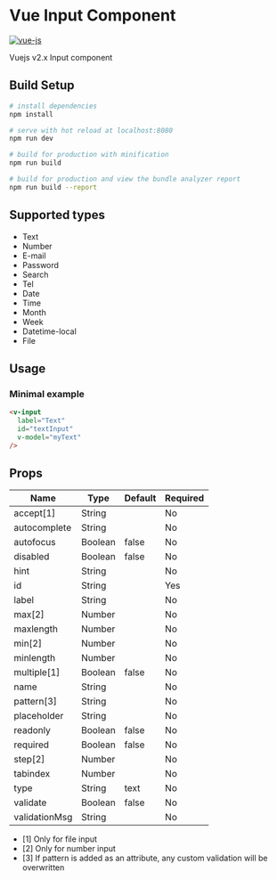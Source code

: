 # Vue Input Component
[![vue-js](https://img.shields.io/badge/vue.js-2.x-brightgreen.svg?maxAge=604800)](https://vuejs.org/)

Vuejs v2.x Input component

## Build Setup

``` bash
# install dependencies
npm install

# serve with hot reload at localhost:8080
npm run dev

# build for production with minification
npm run build

# build for production and view the bundle analyzer report
npm run build --report
```

## Supported types
- Text
- Number
- E-mail
- Password
- Search
- Tel
- Date
- Time
- Month
- Week
- Datetime-local
- File

## Usage
### Minimal example

```html
<v-input
  label="Text"
  id="textInput"
  v-model="myText"
/>
```

## Props
|Name|Type|Default|Required|
|--- |--- |--- |--- |
|accept[1]|String||No|
|autocomplete|String||No|
|autofocus|Boolean|false|No|
|disabled|Boolean|false|No|
|hint|String||No|
|id|String||Yes|
|label|String||No|
|max[2]|Number||No|
|maxlength|Number||No|
|min[2]|Number||No|
|minlength|Number||No|
|multiple[1]|Boolean|false|No|
|name|String||No|
|pattern[3]|String||No|
|placeholder|String||No|
|readonly|Boolean|false|No|
|required|Boolean|false|No|
|step[2]|Number||No|
|tabindex|Number||No|
|type|String|text|No|
|validate|Boolean|false|No|
|validationMsg|String||No|

- [1] Only for file input
- [2] Only for number input
- [3] If pattern is added as an attribute, any custom validation will be overwritten
